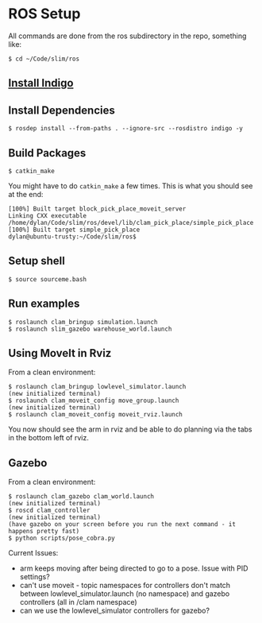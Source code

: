 
# ROS Setup

All commands are done from the ros subdirectory in the repo, something like:

    $ cd ~/Code/slim/ros

## [Install Indigo](http://wiki.ros.org/indigo/Installation/Ubuntu)

## Install Dependencies

    $ rosdep install --from-paths . --ignore-src --rosdistro indigo -y

## Build Packages

    $ catkin_make

You might have to do ```catkin_make``` a few times.  This is what you should see at the end:

    [100%] Built target block_pick_place_moveit_server
    Linking CXX executable /home/dylan/Code/slim/ros/devel/lib/clam_pick_place/simple_pick_place
    [100%] Built target simple_pick_place
    dylan@ubuntu-trusty:~/Code/slim/ros$ 

## Setup shell

    $ source sourceme.bash

## Run examples

    $ roslaunch clam_bringup simulation.launch
    $ roslaunch slim_gazebo warehouse_world.launch

## Using MoveIt in Rviz

From a clean environment:

    $ roslaunch clam_bringup lowlevel_simulator.launch
    (new initialized terminal)
    $ roslaunch clam_moveit_config move_group.launch
    (new initialized terminal)
    $ roslaunch clam_moveit_config moveit_rviz.launch

You now should see the arm in rviz and be able to do planning via the tabs in the bottom left of rviz.

## Gazebo

From a clean environment:

    $ roslaunch clam_gazebo clam_world.launch
    (new initialized terminal)
    $ roscd clam_controller
    (new initialized terminal)
    (have gazebo on your screen before you run the next command - it happens pretty fast)
    $ python scripts/pose_cobra.py
    
Current Issues:

* arm keeps moving after being directed to go to a pose.  Issue with PID settings?
* can't use moveit - topic namespaces for controllers don't match between lowlevel_simulator.launch (no namespace) and gazebo controllers (all in /clam namespace)
* can we use the lowlevel_simulator controllers for gazebo?
